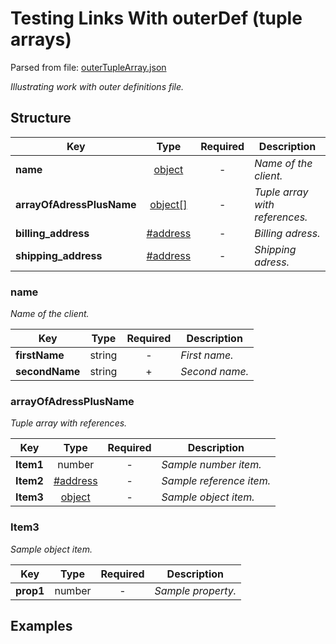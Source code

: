 # __Testing Links With outerDef (tuple arrays)__
Parsed from file: [outerTupleArray.json](https://github.com/McCastles/JMC/blob/master/examples/outerTupleArray.json)

_Illustrating work with outer definitions file._
## __Structure__

|Key|Type|Required|Description|
|-|:-:|:-:|-|
|__name__|[object](#name)|-|_Name of the client._|
|__arrayOfAdressPlusName__|[object[]](#arrayOfAdressPlusName)|-|_Tuple array with references._|
|__billing_address__|[#address](#definitions)|-|_Billing adress._|
|__shipping_address__|[#address](#definitions)|-|_Shipping adress._|
### __name__
_Name of the client._

|Key|Type|Required|Description|
|-|:-:|:-:|-|
|__firstName__|string|-|_First name._|
|__secondName__|string|+|_Second name._|
### __arrayOfAdressPlusName__
_Tuple array with references._

|Key|Type|Required|Description|
|-|:-:|:-:|-|
|__Item1__|number|-|_Sample number item._|
|__Item2__|[#address](#definitions)|-|_Sample reference item._|
|__Item3__|[object](#Item3)|-|_Sample object item._|
### __Item3__
_Sample object item._

|Key|Type|Required|Description|
|-|:-:|:-:|-|
|__prop1__|number|-|_Sample property._|
## __Examples__
```
```
